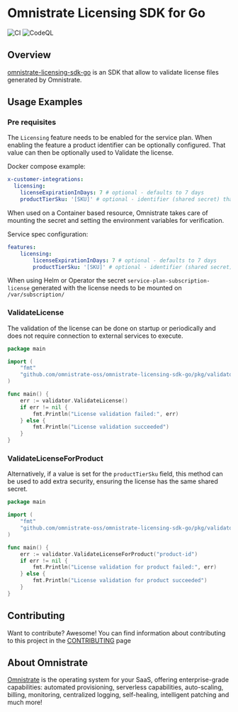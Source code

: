 # Omnistrate Licensing SDK for Go

![CI](https://github.com/omnistrate-oss/omnistrate-licensing-sdk-go/actions/workflows/build.yml/badge.svg) 
![CodeQL](https://github.com/omnistrate-oss/omnistrate-licensing-sdk-go/actions/workflows/codeql.yml/badge.svg)

## Overview

[omnistrate-licensing-sdk-go](https://github.com/omnistrate-oss/omnistrate-licensing-sdk-go) is an SDK that allow to validate license files generated by Omnistrate. 

## Usage Examples

### Pre requisites

The `Licensing` feature needs to be enabled for the service plan. When enabling the feature a product identifier can be optionally configured. That value can then be optionally used to Validate the license. 

Docker compose example: 
```yaml
x-customer-integrations:
  licensing: 
    licenseExpirationInDays: 7 # optional - defaults to 7 days
    productTierSku: '[SKU]' # optional - identifier (shared secret) that can be used to add extra security on validation
```

When used on a Container based resource, Omnistrate takes care of mounting the secret and setting the environment variables for verification. 

Service spec configuration:
```yaml
features:
    licensing:
		licenseExpirationInDays: 7 # optional - defaults to 7 days
		productTierSku: '[SKU]' # optional - identifier (shared secret) that can be used to add extra security on validation

```

When using Helm or Operator the secret `service-plan-subscription-license` generated with the license needs to be mounted on `/var/subscription/`


### ValidateLicense

The validation of the license can be done on startup or periodically and does not require connection to external services to execute. 

```go
package main

import (
	"fmt"
	"github.com/omnistrate-oss/omnistrate-licensing-sdk-go/pkg/validator"
)

func main() {
	err := validator.ValidateLicense()
	if err != nil {
		fmt.Println("License validation failed:", err)
	} else {
		fmt.Println("License validation succeeded")
	}
}
```

### ValidateLicenseForProduct

Alternatively, if a value is set for the `productTierSku` field, this method can be used to add extra security, ensuring the license has the same shared secret. 

```go
package main

import (
	"fmt"
	"github.com/omnistrate-oss/omnistrate-licensing-sdk-go/pkg/validator"
)

func main() {
	err := validator.ValidateLicenseForProduct("product-id")
	if err != nil {
		fmt.Println("License validation for product failed:", err)
	} else {
		fmt.Println("License validation for product succeeded")
	}
}
```

## Contributing

Want to contribute? Awesome! You can find information about contributing to this
project in the [CONTRIBUTING](/CONTRIBUTING.md) page

## About Omnistrate

[Omnistrate](https://omnistrate.com/) is the operating system for your SaaS,
offering enterprise-grade capabilities: automated provisioning, serverless
capabilities, auto-scaling, billing, monitoring, centralized logging,
self-healing, intelligent patching and much more!
